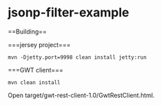 jsonp-filter-example
====================

==Building==

===jersey project===

    mvn -Djetty.port=9998 clean install jetty:run

===GWT client===

    mvn clean install

Open target/gwt-rest-client-1.0/GwtRestClient.html.
